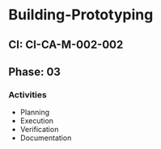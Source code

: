 # Building-Prototyping

## CI: CI-CA-M-002-002
## Phase: 03

### Activities
- Planning
- Execution
- Verification
- Documentation
